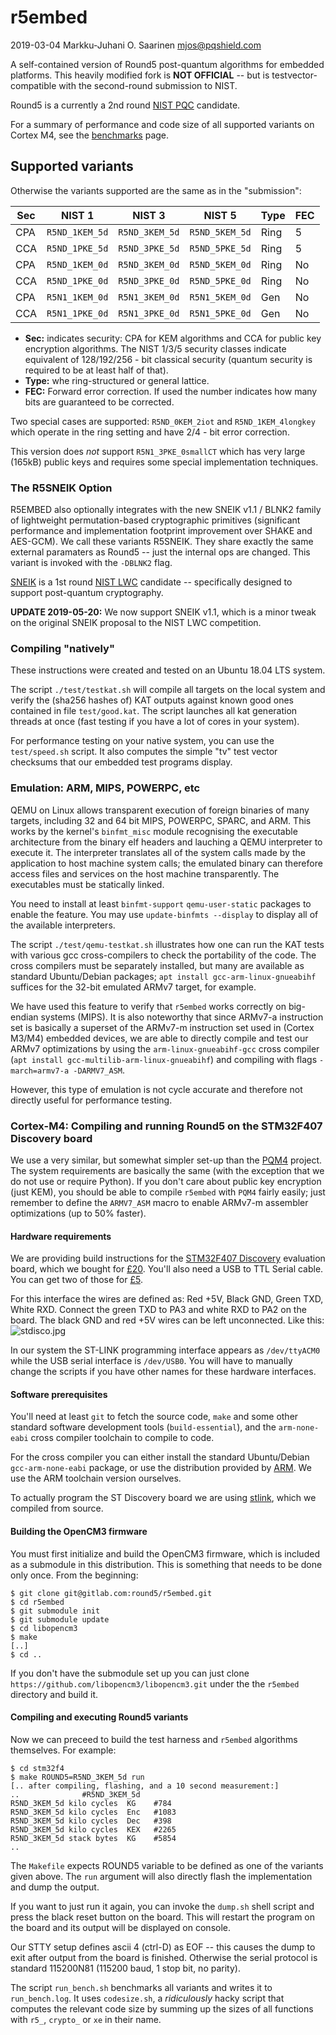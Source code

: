 
# r5embed

2019-03-04  Markku-Juhani O. Saarinen <mjos@pqshield.com>

A self-contained version of Round5 post-quantum algorithms for embedded 
platforms. This heavily modified fork is **NOT OFFICIAL** -- but is 
testvector-compatible with the second-round submission to NIST. 

Round5 is a currently a 2nd round 
[NIST PQC](https://csrc.nist.gov/Projects/Post-Quantum-Cryptography)
candidate.

For a summary of performance and code size of all supported variants on 
Cortex M4, see the [benchmarks](./benchmarks.md) page.


## Supported variants

Otherwise the variants supported are the same as in the "submission":

| **Sec** | **NIST 1** | **NIST 3**	| **NIST 5** | **Type** | **FEC** |
| --- | -------------- | -------------- | -------------- | ---- | ----|
| CPA | `R5ND_1KEM_5d` | `R5ND_3KEM_5d` | `R5ND_5KEM_5d` | Ring | 5   |
| CCA | `R5ND_1PKE_5d` | `R5ND_3PKE_5d` | `R5ND_5PKE_5d` | Ring | 5   |
| CPA | `R5ND_1KEM_0d` | `R5ND_3KEM_0d` | `R5ND_5KEM_0d` | Ring | No  |
| CCA |	`R5ND_1PKE_0d` | `R5ND_3PKE_0d` | `R5ND_5PKE_0d` | Ring | No  |
| CPA | `R5N1_1KEM_0d` | `R5N1_3KEM_0d`	| `R5N1_5KEM_0d` | Gen  | No  |
| CCA |	`R5N1_1PKE_0d` | `R5N1_3PKE_0d` | `R5N1_5PKE_0d` | Gen  | No  |

* **Sec:** indicates security: CPA for KEM algorithms and CCA for public
key encryption algorithms. The NIST 1/3/5 security classes indicate equivalent
of 128/192/256 - bit classical security (quantum security is required to be
at least half of that).
* **Type:** whe ring-structured or general lattice. 
* **FEC:** Forward error correction. If used the number indicates how
many bits are guaranteed to be corrected.

Two special cases are supported: `R5ND_0KEM_2iot` and `R5ND_1KEM_4longkey`
which operate in the ring setting and have 2/4 - bit error correction.

This version does *not* support `R5N1_3PKE_0smallCT` which has very large 
(165kB) public keys and requires some special implementation techniques.

### The R5SNEIK Option

R5EMBED also optionally integrates with the new SNEIK v1.1 / BLNK2 family of 
lightweight permutation-based cryptographic primitives (significant 
performance and implementation footprint improvement over SHAKE and AES-GCM). 
We call these variants R5SNEIK. They share exactly the same external
paramaters as Round5 -- just the internal ops are changed. This variant
is invoked with the `-DBLNK2` flag.

[SNEIK](https://github.com/pqshield/sneik) is a 1st round 
[NIST LWC](https://csrc.nist.gov/projects/lightweight-cryptography)
candidate -- specifically designed to support post-quantum cryptography.    

**UPDATE 2019-05-20:** We now support SNEIK v1.1, which is a minor tweak on 
the original SNEIK proposal to the NIST LWC competition.


### Compiling "natively"

These instructions were created and tested on an Ubuntu 18.04 LTS system.

The script `./test/testkat.sh` will compile all targets on the local system
and verify the (sha256 hashes of) KAT outputs against known good ones 
contained in file `test/good.kat`. The script launches all kat generation
threads at once (fast testing if you have a lot of cores in your system).

For performance testing on your native system, you can use the 
`test/speed.sh` script. It also computes the simple "tv" test vector 
checksums that our embedded test programs display.


### Emulation: ARM, MIPS, POWERPC, etc

QEMU on Linux allows transparent execution of foreign binaries of many
targets, including 32 and 64 bit MIPS, POWERPC, SPARC, and ARM. This works by
the kernel's `binfmt_misc` module recognising the executable architecture
from the binary elf headers and lauching a QEMU interpreter to execute it. 
The interpreter translates all of the system calls made by the application 
to host machine system calls; the emulated binary can therefore access files 
and services on the host machine transparently. The executables must be
statically linked.

You need to install at least `binfmt-support` `qemu-user-static` packages
to enable the feature. You may use `update-binfmts --display` to display all 
of the available interpreters.

The script `./test/qemu-testkat.sh` illustrates how one can run the KAT tests 
with various gcc cross-compilers to check the portability of the code.
The cross compilers must be separately installed, but many are available as
standard Ubuntu/Debian packages; `apt install gcc-arm-linux-gnueabihf` suffices
for the 32-bit emulated ARMv7 target, for example.

We have used this feature to verify that `r5embed` works correctly on 
big-endian systems (MIPS). It is also noteworthy that since ARMv7-a 
instruction set is basically a superset of the ARMv7-m instruction set used in 
(Cortex M3/M4) embedded devices, we are able to directly compile and test 
our ARMv7 optimizations by using the `arm-linux-gnueabihf-gcc` cross compiler
(`apt install gcc-multilib-arm-linux-gnueabihf`) and compiling with flags `-march=armv7-a -DARMV7_ASM`.

However, this type of emulation is not cycle accurate and therefore not
directly useful for performance testing.


### Cortex-M4: Compiling and running Round5 on the STM32F407 Discovery board

We use a very similar, but somewhat simpler set-up than the 
[PQM4](https://github.com/mupq/pqm4) project. The system requirements are
basically the same (with the exception that we do not use or require Python). 
If you don't care about public key encryption (just KEM), 
you should be able to compile `r5embed` with `PQM4` fairly easily; just 
remember to define the `ARMV7_ASM` macro to enable ARMv7-m assembler
optimizations (up to 50% faster).


#### Hardware requirements

We are providing build instructions for the
[STM32F407 Discovery](https://www.st.com/en/evaluation-tools/stm32f4discovery.html)
evaluation board, which we bought for 
[£20](https://smile.amazon.co.uk/dp/B072K267DK/ref=cm_sw_em_r_mt_dp_U_B4rICbWT49B46).
You'll also need a USB to TTL Serial cable. You can get two of those for
[£5](https://smile.amazon.co.uk/gp/product/B01N4X3BJB/ref=ppx_yo_dt_b_asin_title_o02_s00).

For this interface the wires are defined as: Red +5V, Black GND, Green TXD, 
White RXD. Connect the green TXD to PA3 and white RXD to PA2 on the board.
The black GND and red +5V wires can be left unconnected.
Like this: ![stdisco.jpg](https://r5embed.com/public/stdisco.jpg)

In our system the ST-LINK programming interface appears as `/dev/ttyACM0` while
the USB serial interface is `/dev/USB0`. You will have to manually change
the scripts if you have other names for these hardware interfaces.

#### Software prerequisites

You'll need at least `git` to fetch the source code, `make` and some other 
standard software development tools (`build-essential`), and the 
`arm-none-eabi` cross compiler toolchain to compile to code.

For the cross compiler you can either install the standard Ubuntu/Debian
`gcc-arm-none-eabi` package, or use the distribution provided by
[ARM](https://developer.arm.com/open-source/gnu-toolchain/gnu-rm/downloads).
We use the ARM toolchain version ourselves.

To actually program the ST Discovery board we are using 
[stlink](https://github.com/texane/stlink), which we compiled from source.


#### Building the OpenCM3 firmware

You must first initialize and build the OpenCM3 firmware, which is 
included as a submodule in this distribution. This is something that
needs to be done only once. From the beginning:
```
$ git clone git@gitlab.com:round5/r5embed.git
$ cd r5embed
$ git submodule init
$ git submodule update
$ cd libopencm3
$ make
[..]
$ cd ..
```
If you don't have the submodule set up you can just clone
`https://github.com/libopencm3/libopencm3.git` under the 
the `r5embed` directory and build it.


#### Compiling and executing Round5 variants

Now we can preceed to build the test harness and `r5embed` algorithms
themselves. For example:

```
$ cd stm32f4
$ make ROUND5=R5ND_3KEM_5d run
[.. after compiling, flashing, and a 10 second measurement:]
..				#R5ND_3KEM_5d
R5ND_3KEM_5d kilo cycles  KG	#784
R5ND_3KEM_5d kilo cycles  Enc	#1083
R5ND_3KEM_5d kilo cycles  Dec	#398
R5ND_3KEM_5d kilo cycles  KEX	#2265
R5ND_3KEM_5d stack bytes  KG	#5854
..
```
The `Makefile` expects ROUND5 variable to be defined as one of the variants
given above. The `run` argument will also directly flash the implementation
and dump the output.

If you want to just run it again, you can invoke the `dump.sh` shell script
and press the black reset button on the board. This will restart the program
on the board and its output will be displayed on console.

Our STTY setup defines ascii 4 (ctrl-D) as EOF -- this causes the dump to 
exit after output from the board is finished. Otherwise the serial protocol 
is standard 115200N81 (115200 baud, 1 stop bit, no parity).

The script `run_bench.sh` benchmarks all variants and writes it to 
`run_bench.log`. It uses `codesize.sh`, a *ridiculously* hacky script that 
computes the relevant code size by summing up the sizes of all functions 
with `r5_`, `crypto_` or `xe` in their name.

